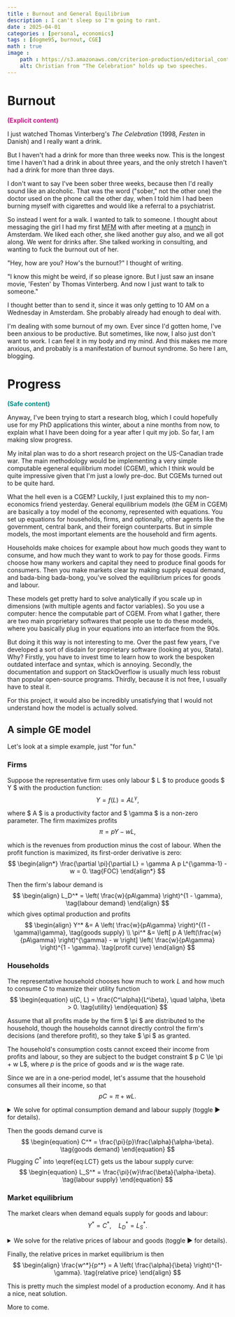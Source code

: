 ```yaml
---
title : Burnout and General Equilibrium
description : I can't sleep so I'm going to rant.
date : 2025-04-01
categories : [personal, economics]
tags : [dogme95, burnout, CGE]
math : true
image :
    path : https://s3.amazonaws.com/criterion-production/editorial_content_posts/hero/7673-/zmxxJVXBv8FF43JFhwBV7UEOd6T0uC_original.jpg
    alt: Christian from "The Celebration" holds up two speeches.
---
```



# Burnout
<p style="color:MediumVioletRed;font-weight:bold;">(Explicit content)</p>

I just watched Thomas Vinterberg's *The Celebration* (1998, *Festen* in Danish) and I really want a drink.

But I haven't had a drink for more than three weeks now. This is the longest time I haven't had a drink in about three years, and the only stretch I haven't had a drink for more than three days.

I don't want to say I've been sober three weeks, because then I'd really sound like an alcoholic. That was the word ("sober," not the other one) the doctor used on the phone call the other day, when I told him I had been burning myself with cigarettes and would like a referral to a psychiatrist.

So instead I went for a walk. I wanted to talk to someone. I thought about messaging the girl I had my first [MFM](https://mfm.urbanup.com/7159166) with after meeting at a [munch](https://en.wikipedia.org/wiki/Munch_(BDSM)) in Amsterdam. We liked each other, she liked another guy also, and we all got along. We went for drinks after. She talked working in consulting, and wanting to fuck the burnout out of her.

"Hey, how are you? How's the burnout?" I thought of writing.

"I know this might be weird, if so please ignore. But I just saw an insane movie, 'Festen' by Thomas Vinterberg. And now I just want to talk to someone."

I thought better than to send it, since it was only getting to 10 AM on a Wednesday in Amsterdam. She probably already had enough to deal with.

I'm dealing with some burnout of my own. Ever since I'd gotten home, I've been anxious to be productive. But sometimes, like now, I also just don't want to work. I can feel it in my body and my mind. And this makes me more anxious, and probably is a manifestation of burnout syndrome. So here I am, blogging.


# Progress
<p style="color:DarkCyan;font-weight:bold;">(Safe content)</p>

Anyway, I've been trying to start a research blog, which I could hopefully use for my PhD applications this winter, about a nine months from now, to explain what I have been doing for a year after I quit my job. So far, I am making slow progress.

My inital plan was to do a short research project on the US-Canadian trade war. The main methodology would be implementing a very simple computable egeneral equilibrium model (CGEM), which I think would be quite impressive given that I'm just a lowly pre-doc. But CGEMs turned out to be quite hard.

What the hell even is a CGEM? Luckily, I just explained this to my non-economics friend yesterday. General equilibrium models (the GEM in CGEM) are basically a toy model of the economy, represented with equations. You set up equations for households, firms, and optionally, other agents like the government, central bank, and their foreign counterparts. But in simple models, the most important elements are the household and firm agents.

Households make choices for example about how much goods they want to consume, and how much they want to work to pay for those goods. Firms choose how many workers and capital they need to produce final goods for consumers. Then you make markets clear by making supply equal demand, and bada-bing bada-bong, you've solved the equilibrium prices for goods and labour.

These models get pretty hard to solve analytically if you scale up in dimensions (with multiple agents and factor variables). So you use a computer: hence the computable part of CGEM. From what I gather, there are two main proprietary softwares that people use to do these models, where you basically plug in your equations into an interface from the 90s.

But doing it this way is not interesting to me. Over the past few years, I've developed a sort of disdain for proprietary software (looking at you, Stata). Why? Firstly, you have to invest time to learn how to work the bespoken outdated interface and syntax, which is annoying. Secondly, the documentation and support on StackOverflow is usually much less robust than popular open-source programs. Thirdly, because it is not free, I usually have to steal it.

For this project, it would also be incredibly unsatisfying that I would not understand how the model is actually solved.


## A simple GE model

Let's look at a simple example, just "for fun."

### Firms

Suppose the representative firm uses only labour $ L $ to produce goods $ Y $ with the production function:
$$
\begin{equation}
    Y = f(L) = A L^\gamma,
    \tag{production}
\end{equation}
$$

where $ A $ is a productivity factor and $ \gamma $ is a non-zero parameter. The firm maximizes profits
$$
\begin{equation}
    \pi = p Y - w L,
    \tag{profit}
\end{equation}
$$

which is the revenues from production minus the cost of labour. When the profit function is maximized, its first-order derivative is zero:
$$
\begin{align*}
    \frac{\partial \pi}{\partial L} = \gamma A p L^{\gamma-1} - w = 0.
    \tag{FOC}
\end{align*}
$$

Then the firm's labour demand is
$$
\begin{align}
    L_D^* = \left(
        \frac{w}{pA\gamma}
    \right)^{1 - \gamma},
    \tag{labour demand}
\end{align}
$$
which gives optimal production and profits
$$
\begin{align}
    Y^*
    &=
    A
    \left(
            \frac{w}{pA\gamma}
    \right)^{(1 - \gamma)\gamma},
    \tag{goods supply}
    \\
    \pi^*
    &=
    \left[
        p A
        \left(\frac{w}{pA\gamma} \right)^{\gamma}
        -
        w
    \right]
    \left( \frac{w}{pA\gamma} \right)^{1 - \gamma}.
    \tag{profit curve}
\end{align}
$$


### Households

The representative household chooses how much to work $L$ and how much to consume $C$ to maxmize their utility function
$$
\begin{equation}
    u(C, L) = \frac{C^\alpha}{L^\beta},
    \quad
    \alpha, \beta > 0.
    \tag{utility}
\end{equation}
$$

Assume that all profits made by the firm $ \pi $ are distributed to the household, though the households cannot directly control the firm's decisions (and therefore profit), so they take $ \pi $ as granted.

The household's consumption costs cannot exceed their income from profits and labour, so they are subject to the budget constraint $ p C \le \pi + w L$, where $p$ is the price of goods and $w$ is the wage rate.

Since we are in a one-period model, let's assume that the household consumes all their income, so that
$$
\begin{equation}
    p C = \pi + w L.
    \tag{budget constraint}
\end{equation}
$$

<details>
<summary>We solve for optimal consumption demand and labour supply (toggle ▶ for details).</summary>

For constrained maximization problems, we set up the <a href="https://en.wikipedia.org/wiki/Lagrange_multiplier">Langrangian function</a>
$$
\begin{equation}
    \mathcal{L} = u(C, L) + \lambda (\pi + w L - p C)
    \tag{Lagrangian}
\end{equation}
$$
and the first-order derivatives with respect to the control variables ($ C, L $) and the Lagrange $ \lambda $. The first order conditions are
$$
\begin{align}
    \frac{\partial \mathcal{L}}{\partial C}
    &=
    \alpha \frac{C^{\alpha - 1}}{L^\beta} - \lambda p
    = 0,
    \tag{$\mathcal{L}1$}\label{eq:L1}
    \\  
    \frac{\partial \mathcal{L}}{\partial L}
    &=
    -\beta \frac{C^\alpha}{L^{\beta + 1}} + \lambda w
    = 0,
    \tag{$\mathcal{L}2$}\label{eq:L2}
    \\
    \frac{\partial \mathcal{L}}{\partial \lambda}
    &=
    \pi + w L - p C
    = 0.
    \tag{$\mathcal{L}3$}\label{eq:L3}
\end{align}
$$
Then we have from \eqref{eq:L1} and \eqref{eq:L2} that
$$
\begin{align*}
    \lambda
    =
    \frac{\alpha}{p} \frac{C^{\alpha - 1}}{L^\beta}
    =
    \frac{\beta}{w} \frac{C^\alpha}{L^{\beta + 1}}
    \implies
    \frac{L}{C} &= \frac{\beta p}{\alpha w}
    \left(
        =\frac{u_C}{u_L}
    \right)
    \tag{MRS}
\end{align*}
$$
This gives us a formula for the optimal labour-consumption tradeoff:
$$
\begin{align}
    L &= \frac{\beta p}{\alpha w} C.
    \tag{LCT}\label{eq:LCT}
\end{align}
$$

With the budget constraint \eqref{eq:L3} and labour-consumption tradeoff \eqref{eq:LCT}, we have that
$$
\begin{align*}
    \pi + w L - p C
    =
    \pi
    + w \left(
        \frac{\beta p}{\alpha w}
    \right) C - pC
    = 0.
\end{align*}
$$

</details>

Then the goods demand curve is
$$
\begin{equation}
    C^* = \frac{\pi}{p}\frac{\alpha}{\alpha-\beta}.
    \tag{goods demand}
\end{equation}
$$
Plugging $C^*$ into \eqref{eq:LCT} gets us the labour supply curve:
$$
\begin{equation}
    L_S^* = \frac{\pi}{w}\frac{\beta}{\alpha-\beta}.
    \tag{labour supply}
\end{equation}
$$


### Market equilibrium

The market clears when demand equals supply for goods and labour:
$$
\begin{equation*}
    Y^* = C^*, \quad L_D^* = L_S^*.
\end{equation*}
$$

<details>
<summary>We solve for the relative prices of labour and goods (toggle ▶ for details).</summary>
We have that
$$
\begin{align}
    Y^* = C^*
    \quad\iff\quad
    A
    \left(
            \frac{w}{pA\gamma}
    \right)^{(1 - \gamma)\gamma}
    &=
    \frac{\pi^*}{p}\frac{\alpha}{\alpha-\beta},
    \tag{E1}\label{eq:E1}
    \\
    L_D^* = L_S^*
    \quad\iff\quad
    \left(
        \frac{w}{pA\gamma}
    \right)^{1 - \gamma}
    &=
    \frac{\pi^*}{w}\frac{\beta}{\alpha-\beta}.
    \tag{E2}\label{eq:E2}
\end{align}
$$
Dividing \eqref{eq:E1} by \eqref{eq:E2} gives us
$$
\begin{align*}
    A
    \left(
        \frac{w}{pA\gamma}
    \right)^{\gamma}
    &=
    \frac{w}{p}\frac{\alpha}{\beta}.
\end{align*}
$$

</details>

Finally, the relative prices in market equilibrium is then
$$
\begin{align}
    \frac{w^*}{p^*}
    = A \left(
        \frac{\alpha}{\beta}
    \right)^{1-\gamma}.
    \tag{relative price}
\end{align}
$$

This is pretty much the simplest model of a production economy. And it has a nice, neat solution.

More to come.
